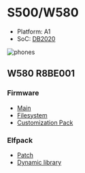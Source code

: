 # S500/W580
- Platform: A1
- SoC: [DB2020](/a1.md)

![phones](/_static/s500_w580.png)

## W580 R8BE001
### Firmware
- [Main](firmwares/R8BE001/W580_R8BE001_MAIN_GENERIC_LA_RED52.mbn)
- [Filesystem](firmwares/R8BE001/W580_R8BE001_FS_CENT_EUROPE_RED52.fbn)
- [Customization Pack](firmwares/R8BE001/W580_R8BE001_CUSTPACK_GENERIC.zip)

### Elfpack
- [Patch](elfpack/W580_R8BE001.zip)
- [Dynamic library](elfpack/dyn_W580_R8BE001.zip)